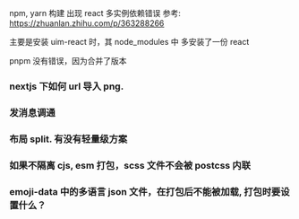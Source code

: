 

npm, yarn 构建
出现 react 多实例依赖错误
参考: https://zhuanlan.zhihu.com/p/363288266

主要是安装 uim-react 时，其 node_modules 中 多安装了一份 react

pnpm 没有错误，因为合并了版本


### nextjs 下如何 url 导入 png.


### 发消息调通

### 布局 split. 有没有轻量级方案


### 如果不隔离 cjs, esm 打包，scss 文件不会被 postcss 内联


### emoji-data 中的多语言 json 文件，在打包后不能被加载, 打包时要设置什么？